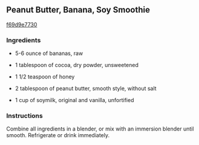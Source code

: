 ## Peanut Butter, Banana, Soy Smoothie

[f69d9e7730](http://www.food.com/recipe/peanut-butter-banana-soy-smoothie-504968)

### Ingredients

 - 5-6 ounce of bananas, raw

 - 1 tablespoon of cocoa, dry powder, unsweetened

 - 1 1/2 teaspoon of honey

 - 2 tablespoon of peanut butter, smooth style, without salt

 - 1 cup of soymilk, original and vanilla, unfortified

### Instructions

Combine all ingredients in a blender, or mix with an immersion blender until smooth. Refrigerate or drink immediately.